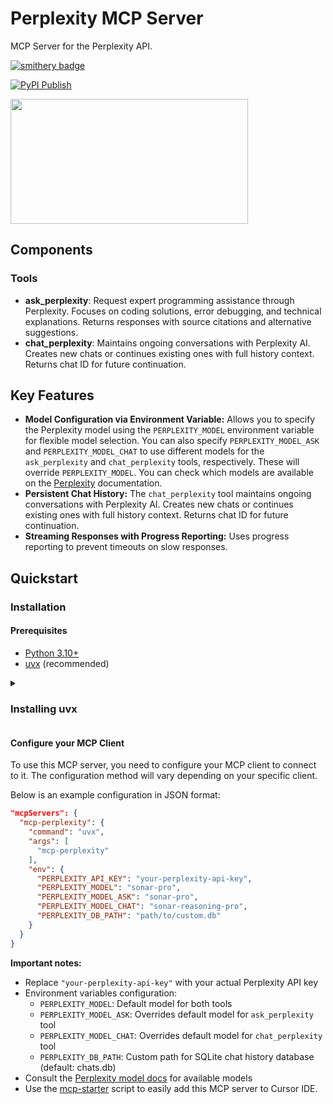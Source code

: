 # Perplexity MCP Server

MCP Server for the Perplexity API.

[![smithery badge](https://smithery.ai/badge/@daniel-lxs/mcp-perplexity)](https://smithery.ai/server/@daniel-lxs/mcp-perplexity)

[![PyPI Publish](https://github.com/daniel-lxs/mcp-perplexity/actions/workflows/pypi-publish.yml/badge.svg)](https://github.com/daniel-lxs/mcp-perplexity/actions/workflows/pypi-publish.yml)

<a href="https://glama.ai/mcp/servers/0nggjl0ohi">
  <img width="380" height="200" src="https://glama.ai/mcp/servers/0nggjl0ohi/badge" />
</a>

## Components

### Tools

- **ask_perplexity**: Request expert programming assistance through Perplexity. Focuses on coding solutions, error debugging, and technical explanations. Returns responses with source citations and alternative suggestions.
- **chat_perplexity**: Maintains ongoing conversations with Perplexity AI. Creates new chats or continues existing ones with full history context. Returns chat ID for future continuation.

## Key Features

- **Model Configuration via Environment Variable:**  Allows you to specify the Perplexity model using the `PERPLEXITY_MODEL` environment variable for flexible model selection.  You can also specify `PERPLEXITY_MODEL_ASK` and `PERPLEXITY_MODEL_CHAT` to use different models for the `ask_perplexity` and `chat_perplexity` tools, respectively.  These will override `PERPLEXITY_MODEL`. You can check which models are available on the [Perplexity](https://docs.perplexity.ai/guides/model-cards) documentation.
- **Persistent Chat History:** The `chat_perplexity` tool maintains ongoing conversations with Perplexity AI. Creates new chats or continues existing ones with full history context. Returns chat ID for future continuation.
- **Streaming Responses with Progress Reporting:** Uses progress reporting to prevent timeouts on slow responses.

## Quickstart

### Installation

#### Prerequisites

- [Python 3.10+](https://www.python.org/downloads/)
- [uvx](https://docs.astral.sh/uv/getting-started/installation/) (recommended)

<details>
<summary><h3>Installing uvx</h3></summary>

<details>
<summary><h4>Windows Installation</h4></summary>

Open PowerShell as Administrator and run:

```powershell
powershell -ExecutionPolicy ByPass -c "irm https://astral.sh/uv/install.ps1 | iex"
```

**Windows Installation Notes:**
- Ensure Python 3.10+ is installed and added to PATH

</details>

<details>
<summary><h4>Unix Installation (Linux/MacOS)</h4></summary>

Run the following command in your terminal:

```bash
curl -LsSf https://astral.sh/uv/install.sh | sh
```

**Unix Installation Notes:**
- The script will install uvx to ~/.cargo/bin by default
- You may need to restart your terminal session after installation

</details>

</details>

#### Configure your MCP Client

To use this MCP server, you need to configure your MCP client to connect to it. The configuration method will vary depending on your specific client.

Below is an example configuration in JSON format:

```json
"mcpServers": {
  "mcp-perplexity": {
    "command": "uvx",
    "args": [
      "mcp-perplexity"
    ],
    "env": {
      "PERPLEXITY_API_KEY": "your-perplexity-api-key",
      "PERPLEXITY_MODEL": "sonar-pro",
      "PERPLEXITY_MODEL_ASK": "sonar-pro",
      "PERPLEXITY_MODEL_CHAT": "sonar-reasoning-pro",
      "PERPLEXITY_DB_PATH": "path/to/custom.db"
    }
  }
}
```

**Important notes:**
- Replace `"your-perplexity-api-key"` with your actual Perplexity API key
- Environment variables configuration:
  - `PERPLEXITY_MODEL`: Default model for both tools
  - `PERPLEXITY_MODEL_ASK`: Overrides default model for `ask_perplexity` tool
  - `PERPLEXITY_MODEL_CHAT`: Overrides default model for `chat_perplexity` tool
  - `PERPLEXITY_DB_PATH`: Custom path for SQLite chat history database (default: chats.db)
- Consult the [Perplexity model docs](https://docs.perplexity.ai/guides/model-cards) for available models
- Use the [mcp-starter](https://github.com/daniel-lxs/mcp-starter) script to easily add this MCP server to Cursor IDE.
